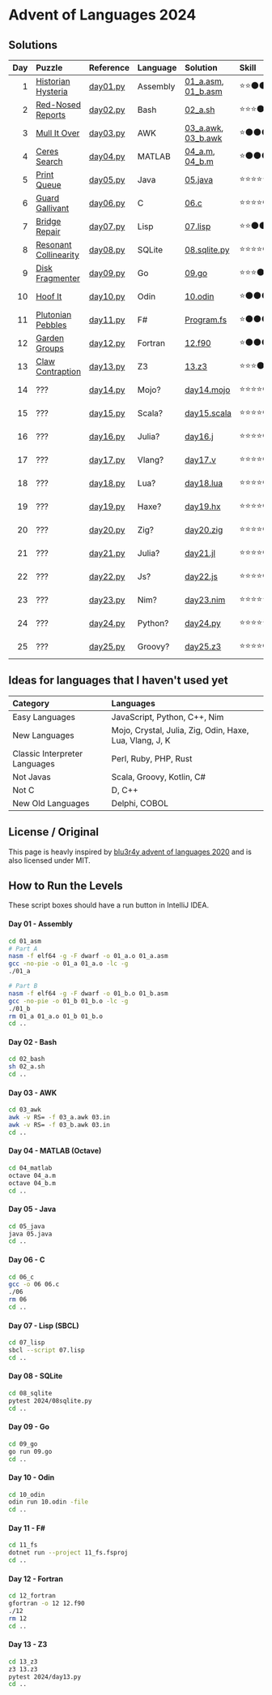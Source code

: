 # Advent of Languages 2024

## Solutions

| Day | Puzzle                                                       | Reference                    | Language | Solution                                                 | Skill | Rating     |
|----:|:-------------------------------------------------------------|:-----------------------------|:---------|:---------------------------------------------------------|:------|:-----------|
|   1 | [Historian Hysteria](https://adventofcode.com/2024/day/1)    | [day01.py](../2024/day01.py) | Assembly | [01_a.asm](01_asm/01_a.asm), [01_b.asm](01_asm/01_b.asm) | ⭐⭐⚫⚫⚫ | 🖤🖤🖤🖤🖤 |
|   2 | [Red-Nosed Reports](https://adventofcode.com/2024/day/2)     | [day02.py](../2024/day02.py) | Bash     | [02_a.sh](02_bash/02_a.sh)                               | ⭐⭐⭐⚫⚫ | ❤️❤️🖤🖤🖤 |
|   3 | [Mull It Over](https://adventofcode.com/2024/day/3)          | [day03.py](../2024/day03.py) | AWK      | [03_a.awk](03_awk/03_a.awk), [03_b.awk](03_awk/03_b.awk) | ⭐⚫⚫⚫⚫ | ❤️❤️❤️❤️❤️ |
|   4 | [Ceres Search](https://adventofcode.com/2024/day/4)          | [day04.py](../2024/day04.py) | MATLAB   | [04_a.m](04_matlab/04_a.m), [04_b.m](04_matlab/04_b.m)   | ⭐⚫⚫⚫⚫ | 🖤🖤🖤🖤🖤 |
|   5 | [Print Queue](https://adventofcode.com/2024/day/5)           | [day05.py](../2024/day05.py) | Java     | [05.java](05_java/05.java)                               | ⭐⭐⭐⭐⭐ | ❤️❤️❤️🖤🖤 |
|   6 | [Guard Gallivant](https://adventofcode.com/2024/day/6)       | [day06.py](../2024/day06.py) | C        | [06.c](06_c/06.c)                                        | ⭐⭐⭐⭐⚫ | ❤️❤️❤️❤️❤️ |
|   7 | [Bridge Repair](https://adventofcode.com/2024/day/7)         | [day07.py](../2024/day07.py) | Lisp     | [07.lisp](07_lisp/07.lisp)                               | ⭐⭐⚫⚫⚫ | ❤️❤️🖤🖤🖤 |
|   8 | [Resonant Collinearity](https://adventofcode.com/2024/day/8) | [day08.py](../2024/day08.py) | SQLite   | [08.sqlite.py](08_sqlite/2024/08.sqlite.py)                   | ⭐⭐⭐⭐⚫ | ❤️❤️❤️❤️❤️ |
|   9 | [Disk Fragmenter](https://adventofcode.com/2024/day/9)       | [day09.py](../2024/day09.py) | Go       | [09.go](09_go/09.go)                                     | ⭐⭐⭐⚫⚫ | ❤️❤️❤️❤️❤️ |
|  10 | [Hoof It](https://adventofcode.com/2024/day/10)              | [day10.py](../2024/day10.py) | Odin     | [10.odin](10_odin/10.odin)                               | ⭐⚫⚫⚫⚫ | ❤️❤️❤️🖤🖤 |
|  11 | [Plutonian Pebbles](https://adventofcode.com/2024/day/11)    | [day11.py](../2024/day11.py) | F#       | [Program.fs](11_fs/Program.fs)                           | ⭐⚫⚫⚫⚫ | ❤️❤️🖤🖤🖤 |
|  12 | [Garden Groups](https://adventofcode.com/2024/day/12)        | [day12.py](../2024/day12.py) | Fortran  | [12.f90](12_fortran/12.f90)                              | ⭐⚫⚫⚫⚫ | ❤️❤️❤️❤️🖤 |
|  13 | [Claw Contraption](https://adventofcode.com/2024/day/13)     | [day13.py](../2024/day13.py) | Z3       | [13.z3](13_z3/13.z3)                                     | ⭐⭐⭐⚫⚫ | ❤️❤️❤️❤️❤️ |
|  14 | ???                                                          | [day14.py](../2024/day14.py) | Mojo?    | [day14.mojo](14/day14.mojo)                              | ⭐⭐⭐⭐⚫ | ❤️❤️❤️❤️🖤 |
|  15 | ???                                                          | [day15.py](../2024/day15.py) | Scala?   | [day15.scala](15/day15.scala)                            | ⭐⭐⭐⭐⚫ | ❤️❤️❤️❤️🖤 |
|  16 | ???                                                          | [day16.py](../2024/day16.py) | Julia?   | [day16.j](16/day16.jl)                                   | ⭐⭐⭐⭐⚫ | ❤️❤️❤️❤️🖤 |
|  17 | ???                                                          | [day17.py](../2024/day17.py) | Vlang?   | [day17.v](17/day17.v)                                    | ⭐⭐⭐⭐⚫ | ❤️❤️❤️❤️🖤 |
|  18 | ???                                                          | [day18.py](../2024/day18.py) | Lua?     | [day18.lua](18/day18.lua)                                | ⭐⭐⭐⭐⚫ | ❤️❤️❤️❤️🖤 |
|  19 | ???                                                          | [day19.py](../2024/day19.py) | Haxe?    | [day19.hx](19/day19.hx)                                  | ⭐⭐⭐⭐⚫ | ❤️❤️❤️❤️🖤 |
|  20 | ???                                                          | [day20.py](../2024/day20.py) | Zig?     | [day20.zig](20/day20.zig)                                | ⭐⭐⭐⭐⚫ | ❤️❤️❤️❤️🖤 |
|  21 | ???                                                          | [day21.py](../2024/day21.py) | Julia?   | [day21.jl](21/day21.jl)                                  | ⭐⭐⭐⭐⚫ | ❤️❤️❤️❤️🖤 |
|  22 | ???                                                          | [day22.py](../2024/day22.py) | Js?      | [day22.js](22/day22.js)                                  | ⭐⭐⭐⭐⚫ | ❤️❤️❤️❤️🖤 |
|  23 | ???                                                          | [day23.py](../2024/day23.py) | Nim?     | [day23.nim](23/day23.nim)                                | ⭐⭐⭐⭐⭐ | ❤️❤️❤️❤️❤️ |
|  24 | ???                                                          | [day24.py](../2024/day24.py) | Python?  | [day24.py](24/day24.py)                                  | ⭐⭐⭐⭐⭐ | ❤️❤️❤️❤️❤️ |
|  25 | ???                                                          | [day25.py](../2024/day25.py) | Groovy?  | [day25.z3](25/day25.groovy)                              | ⭐⭐⭐⭐⚫ | ❤️❤️❤️❤️🖤 |

## Ideas for languages that I haven't used yet

| Category                      | Languages                                               |
|:------------------------------|:--------------------------------------------------------|
| Easy Languages                | JavaScript, Python, C++, Nim                            |
| New Languages                 | Mojo, Crystal, Julia, Zig, Odin, Haxe, Lua, Vlang, J, K |
| Classic Interpreter Languages | Perl, Ruby, PHP, Rust                                   |
| Not Javas                     | Scala, Groovy, Kotlin, C#                               |
| Not C                         | D, C++                                                  |
| New Old Languages             | Delphi, COBOL                                           |

## License / Original

This page is heavly inspired by [blu3r4y advent of languages 2020](https://github.com/blu3r4y/AdventOfLanguages2020) and
is also licensed under MIT.

## How to Run the Levels

These script boxes should have a run button in IntelliJ IDEA.

#### Day 01 - Assembly
```bash
cd 01_asm
# Part A
nasm -f elf64 -g -F dwarf -o 01_a.o 01_a.asm
gcc -no-pie -o 01_a 01_a.o -lc -g
./01_a

# Part B
nasm -f elf64 -g -F dwarf -o 01_b.o 01_b.asm
gcc -no-pie -o 01_b 01_b.o -lc -g
./01_b
rm 01_a 01_a.o 01_b 01_b.o
cd ..

```

#### Day 02 - Bash
```bash
cd 02_bash
sh 02_a.sh
cd ..
```

#### Day 03 - AWK
```bash
cd 03_awk
awk -v RS= -f 03_a.awk 03.in
awk -v RS= -f 03_b.awk 03.in
cd ..
```

#### Day 04 - MATLAB (Octave)
```bash
cd 04_matlab
octave 04_a.m
octave 04_b.m
cd ..
```

#### Day 05 - Java
```bash
cd 05_java
java 05.java
cd ..
```

#### Day 06 - C
```bash
cd 06_c
gcc -o 06 06.c
./06
rm 06
cd ..
```

#### Day 07 - Lisp (SBCL)
```bash
cd 07_lisp
sbcl --script 07.lisp
cd ..
```

#### Day 08 - SQLite
```bash
cd 08_sqlite
pytest 2024/08sqlite.py
cd ..
```

#### Day 09 - Go
```bash
cd 09_go
go run 09.go
cd ..
```

#### Day 10 - Odin
```bash
cd 10_odin
odin run 10.odin -file
cd ..
```

#### Day 11 - F#
```bash
cd 11_fs
dotnet run --project 11_fs.fsproj
cd ..
```

#### Day 12 - Fortran
```bash
cd 12_fortran
gfortran -o 12 12.f90
./12
rm 12
cd ..
```

#### Day 13 - Z3
```bash
cd 13_z3
z3 13.z3
pytest 2024/day13.py
cd ..
```